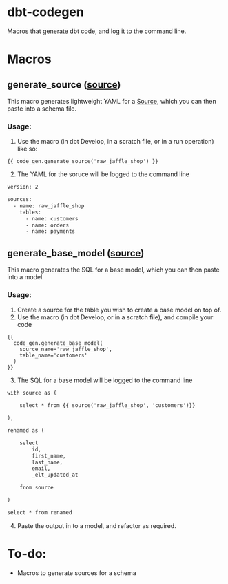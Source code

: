 # dbt-codegen

Macros that generate dbt code, and log it to the command line.

# Macros
## generate_source ([source](macros/generate_source.sql))
This macro generates lightweight YAML for a [Source](https://docs.getdbt.com/docs/using-sources),
which you can then paste into a schema file.
### Usage:
1. Use the macro (in dbt Develop, in a scratch file, or in a run operation) like
  so:
```
{{ code_gen.generate_source('raw_jaffle_shop') }}
```
2. The YAML for the soruce will be logged to the command line
```txt
version: 2

sources:
  - name: raw_jaffle_shop
    tables:
      - name: customers
      - name: orders
      - name: payments
```

## generate_base_model ([source](macros/generate_base_model.sql))
This macro generates the SQL for a base model, which you can then paste into a
model.

### Usage:
1. Create a source for the table you wish to create a base model on top of.
2. Use the macro (in dbt Develop, or in a scratch file), and compile your code
```
{{
  code_gen.generate_base_model(
    source_name='raw_jaffle_shop',
    table_name='customers'
  )
}}
```
3. The SQL for a base model will be logged to the command line
```txt
with source as (

    select * from {{ source('raw_jaffle_shop', 'customers')}}

),

renamed as (

    select
        id,
        first_name,
        last_name,
        email,
        _elt_updated_at

    from source

)

select * from renamed
```
4. Paste the output in to a model, and refactor as required.

# To-do:
* Macros to generate sources for a schema
